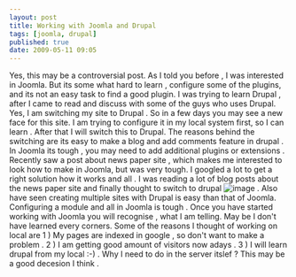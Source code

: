 ```yaml
---
layout: post
title: Working with Joomla and Drupal
tags: [joomla, drupal]
published: true
date: 2009-05-11 09:05
---
```

Yes, this may be a controversial post. As I told you before , I was interested in Joomla. But its some what hard to learn , configure some of the plugins, and its not an easy task to find a good plugin. I was trying to learn Drupal , after I came to read and discuss with some of the guys who uses Drupal. Yes, I am switching my site to Drupal . So in a few days you may see a new face for this site. I am trying to configure it in my local system first, so I can learn . After that I will switch this to Drupal.  The reasons behind the switching are its easy to make a blog and add comments feature in drupal . In Joomla its tough , you may need to add additional plugins or extensions .  Recently saw a post about news paper site , which makes me interested to look how to make in Joomla, but was very tough. I googled a lot to get a right solution how it works and all . I was reading a lot of blog posts about the news paper site and finally thought to switch to drupal ![image](http://harikt.com/sites/all/libraries/fckeditor/editor/images/smiley/msn/regular_smile.gif) .  Also have seen creating multiple sites with Drupal is easy than that of Joomla. Configuring a module and all in Joomla is tough . Once you have started working with Joomla you will recognise , what I am telling. May be I don't have learned every corners.  Some of the reasons I thought of working on local are  1 ) My pages are indexed in google , so don't want to make a problem .  2 ) I am getting good amount of visitors now adays .  3 ) I will learn drupal from my local :-) . Why I need to do in the server itslef ? This may be a good decesion I think .   
